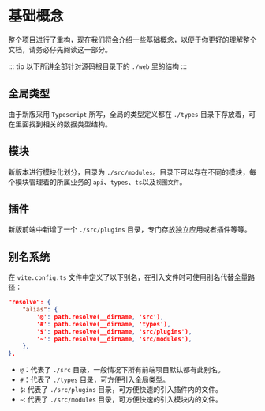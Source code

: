 # 基础概念

整个项目进行了重构，现在我们将会介绍一些基础概念，以便于你更好的理解整个文档，请务必仔先阅读这一部分。

::: tip
以下所讲全部针对源码根目录下的 `./web` 里的结构
:::

## 全局类型

由于新版采用 `Typescript` 所写，全局的类型定义都在 `./types` 目录下存放着，可在里面找到相关的数据类型结构。

## 模块

新版本进行模块化划分，目录为 `./src/modules`。目录下可以存在不同的模块，每个模块管理着的所属业务的 `api`、`types`、`ts`以及`视图文件`。

## 插件

新版前端中新增了一个 `./src/plugins` 目录，专门存放独立应用或者插件等等。

## 别名系统
在 `vite.config.ts` 文件中定义了以下别名，在引入文件时可使用别名代替全量路径：

```json vite.config.ts
"resolve": {
    "alias": {
        '@': path.resolve(__dirname, 'src'),
        '#': path.resolve(__dirname, 'types'),
        '$': path.resolve(__dirname, 'src/plugins'),
        '~': path.resolve(__dirname, 'src/modules'),
    },
},
```

- `@`：代表了 `./src` 目录，一般情况下所有前端项目默认都有此别名。
- `#`：代表了 `./types` 目录，可方便引入全局类型。
- `$`: 代表了 `./src/plugins` 目录，可方便快速的引入插件内的文件。
- `~`: 代表了 `./src/modules` 目录，可方便快速的引入模块内的文件。